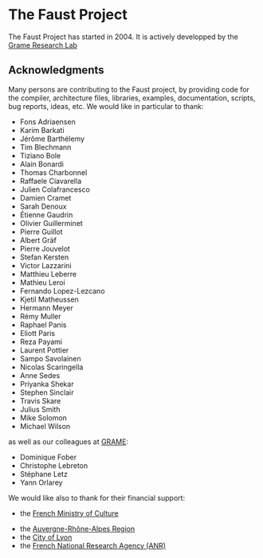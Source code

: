 # The Faust Project

The Faust Project has started in 2004. It is actively developped by the [Grame Research Lab](https://www.grame.fr/recherche)

## Acknowledgments

Many persons are contributing to the Faust project, by providing code for the 
compiler, architecture files, libraries, examples, documentation, scripts, bug 
reports, ideas, etc. We would like in particular to thank:

* Fons Adriaensen
* Karim Barkati
* Jérôme Barthélemy
* Tim Blechmann
* Tiziano Bole
* Alain Bonardi
* Thomas Charbonnel
* Raffaele Ciavarella
* Julien Colafrancesco
* Damien Cramet
* Sarah Denoux
* Étienne Gaudrin
* Olivier Guillerminet
* Pierre Guillot
* Albert Gräf
* Pierre Jouvelot
* Stefan Kersten
* Victor Lazzarini
* Matthieu Leberre
* Mathieu Leroi
* Fernando Lopez-Lezcano
* Kjetil Matheussen
* Hermann Meyer
* Rémy Muller
* Raphael Panis
* Eliott Paris
* Reza Payami
* Laurent Pottier
* Sampo Savolainen
* Nicolas Scaringella
* Anne Sedes
* Priyanka Shekar
* Stephen Sinclair
* Travis Skare
* Julius Smith
* Mike Solomon
* Michael Wilson

as well as our colleagues at [GRAME](http://grame.fr):

* Dominique Fober
* Christophe Lebreton
* Stéphane Letz
* Yann Orlarey 

We would like also to thank for their financial support:

* the [French Ministry of Culture](http://www.culture.gouv.fr/)
- the [Auvergne-Rhône-Alpes Region](https://www.auvergnerhonealpes.fr/)
- the [City of Lyon](https://www.lyon.fr/)
- the [French National Research Agency (ANR)](http://www.agence-nationale-recherche.fr/)



